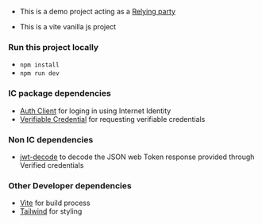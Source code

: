 - This is a demo project acting as a [Relying party](https://internetcomputer.org/docs/current/developer-docs/identity/verifiable-credentials/relying-party) 

- This is a vite vanilla js project

### Run this project locally
- `npm install`
- `npm run dev`

### IC package dependencies
- [Auth Client](https://www.npmjs.com/package/@dfinity/auth-client) for loging in using Internet Identity
- [Verifiable Credential](https://www.npmjs.com/package/@dfinity/verifiable-credentials) for requesting verifiable credentials

### Non IC dependencies
- [jwt-decode](https://www.npmjs.com/package/jwt-decode) to decode the JSON web Token response provided through Verified credentials

### Other Developer dependencies
- [Vite](https://www.npmjs.com/package/vite) for build process
- [Tailwind](https://www.npmjs.com/package/tailwindcss) for styling

